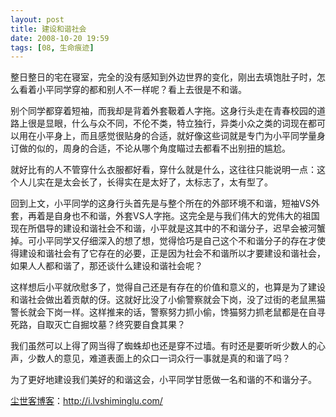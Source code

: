 ```yaml
---
layout: post
title: 建设和谐社会
date: 2008-10-20 19:59
tags: [08, 生命痕迹]
---
```

整日整日的宅在寝室，完全的没有感知到外边世界的变化，刚出去填饱肚子时，怎么看着小平同学穿的都和别人不一样呢？看上去很是不和谐。

别个同学都穿着短袖，而我却是背着外套靸着人字拖。这身行头走在青春校园的道路上很是显眼，什么与众不同，不伦不类，特立独行，异类小众之类的词现在都可以用在小平身上，而且感觉很贴身的合适，就好像这些词就是专门为小平同学量身订做的似的，周身的合适，不论从哪个角度瞄过去都看不出别扭的尴尬。

就好比有的人不管穿什么衣服都好看，穿什么就是什么，这往往只能说明一点：这个人儿实在是太会长了，长得实在是太好了，太标志了，太有型了。

回到上文，小平同学的这身行头首先是与整个所在的外部环境不和谐，短袖VS外套，再着是自身也不和谐，外套VS人字拖。这完全是与我们伟大的党伟大的祖国现在所倡导的建设和谐社会不和谐，小平就是这其中的不和谐分子，迟早会被河蟹掉。可小平同学又仔细深入的想了想，觉得恰巧是自己这个不和谐分子的存在才使得建设和谐社会有了它存在的必要，正是因为社会不和谐所以才要建设和谐社会，如果人人都和谐了，那还谈什么建设和谐社会呢？

这样想后小平就欣慰多了，觉得自己还是有存在的价值和意义的，也算是为了建设和谐社会做出着贡献的伢。这就好比没了小偷警察就会下岗，没了过街的老鼠黑猫警长就会下岗一样。这样推来的话，警察努力抓小偷，馋猫努力抓老鼠都是在自寻死路，自取灭亡自掘坟墓？终究要自食其果？

我们虽然可以上得了网当得了蜘蛛却也还是穿不过墙。有时还是要听听少数人的心声，少数人的意见，难道表面上的众口一词众行一事就是真的和谐了吗？

为了更好地建设我们美好的和谐这会，小平同学甘愿做一名和谐的不和谐分子。

<a href="http://i.lvshiminglu.com/">尘世客博客</a>：<a href="http://i.lvshiminglu.com/">http://i.lvshiminglu.com/</a>

